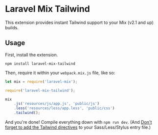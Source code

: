 # Laravel Mix Tailwind

This extension provides instant Tailwind support to your Mix (v2.1 and up) builds.

## Usage

First, install the extension.

```
npm install laravel-mix-tailwind
```

Then, require it within your `webpack.mix.js` file, like so:

```js
let mix = require('laravel-mix');

require('laravel-mix-tailwind');

mix
    .js('resources/js/app.js', 'public/js')
    .less('resources/less/app.less', 'public/css')
    .tailwind();
```

And you're done! Compile everything down with `npm run dev`. (And [Don't forget to add the Tailwind directives](https://tailwindcss.com/docs/installation#3-use-tailwind-in-your-css) to your Sass/Less/Stylus entry file.)
